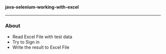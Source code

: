 #### java-selenium-working-with-excel
--- 

### About

- Read Excel File with test data
- Try to Sign in
- Write the result to Excel File
